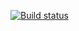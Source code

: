 [![Build status](https://ci.appveyor.com/api/projects/status/r3u4wd0guv7qmhy3/branch/master?svg=true)](https://ci.appveyor.com/project/sengaevaaa/sccqsw-task8/branch/master)